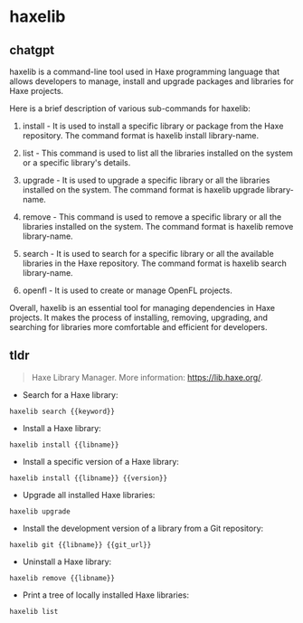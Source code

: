 # haxelib 
## chatgpt 
haxelib is a command-line tool used in Haxe programming language that allows developers to manage, install and upgrade packages and libraries for Haxe projects. 

Here is a brief description of various sub-commands for haxelib:

1. install - It is used to install a specific library or package from the Haxe repository. The command format is haxelib install library-name.

2. list - This command is used to list all the libraries installed on the system or a specific library's details.

3. upgrade - It is used to upgrade a specific library or all the libraries installed on the system. The command format is haxelib upgrade library-name.

4. remove - This command is used to remove a specific library or all the libraries installed on the system. The command format is haxelib remove library-name.

5. search - It is used to search for a specific library or all the available libraries in the Haxe repository. The command format is haxelib search library-name.

6. openfl - It is used to create or manage OpenFL projects. 

Overall, haxelib is an essential tool for managing dependencies in Haxe projects. It makes the process of installing, removing, upgrading, and searching for libraries more comfortable and efficient for developers. 

## tldr 
 
> Haxe Library Manager.
> More information: <https://lib.haxe.org/>.

- Search for a Haxe library:

`haxelib search {{keyword}}`

- Install a Haxe library:

`haxelib install {{libname}}`

- Install a specific version of a Haxe library:

`haxelib install {{libname}} {{version}}`

- Upgrade all installed Haxe libraries:

`haxelib upgrade`

- Install the development version of a library from a Git repository:

`haxelib git {{libname}} {{git_url}}`

- Uninstall a Haxe library:

`haxelib remove {{libname}}`

- Print a tree of locally installed Haxe libraries:

`haxelib list`
